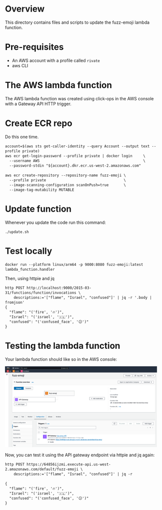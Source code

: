 # Overview

This directory contains files and scripts to update the fuzz-emoji lambda function.

# Pre-requisites

- An AWS account with a profile called `rivate`
- aws CLI

# The AWS lambda function

The AWS lambda function was created using click-ops in the AWS console with a Gateway API HTTP
trigger.

# Create ECR repo

Do this one time.

```
account=$(aws sts get-caller-identity --query Account --output text --profile private)
aws ecr get-login-password --profile private | docker login     \
  --username AWS                                                \
  --password-stdin "${account}.dkr.ecr.us-west-2.amazonaws.com"

aws ecr create-repository --repository-name fuzz-emoji \
  --profile private                                    \
  --image-scanning-configuration scanOnPush=true       \
  --image-tag-mutability MUTABLE
```

# Update function

Whenever you update the code run this command:

```
./update.sh
```

# Test locally

```
docker run --platform linux/arm64 -p 9000:8080 fuzz-emoji:latest lambda_function.handler
```

Then, using httpie and jq

```shell
http POST http://localhost:9000/2015-03-31/functions/function/invocations \
    descriptions:='["flame", "Israel", "confused"]' | jq -r '.body | fromjson'
{
  "flame": "('fire', '🔥')",
  "Israel": "('israel', '🇮🇱')",
  "confused": "('confused_face', '😕')"
}
```

# Testing the lambda function

Your lambda function should like so in the AWS console:

![](lambda_function.png)

Now, you can test it using the API gateway endpoint via httpie and jq again:

```shell
http POST https://64856ijzmi.execute-api.us-west-2.amazonaws.com/default/fuzz-emoji \
    descriptions:='["flame", "Israel", "confused"]' | jq -r

{
  "flame": "('fire', '🔥')",
  "Israel": "('israel', '🇮🇱')",
  "confused": "('confused_face', '😕')"
}    
```
